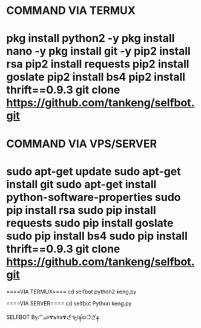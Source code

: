 COMMAND VIA TERMUX
=======
pkg install python2 -y
pkg install nano -y
pkg install git -y
pip2 install rsa
pip2 install requests 
pip2 install goslate
pip2 install bs4
pip2 install thrift==0.9.3
git clone https://github.com/tankeng/selfbot.git
======== 

COMMAND VIA VPS/SERVER
========

sudo apt-get update
sudo apt-get install git
sudo apt-get install python-software-properties
sudo pip install rsa
sudo pip install requests
sudo pip install goslate
sudo pip install bs4
sudo pip install thrift==0.9.3
git clone https://github.com/tankeng/selfbot.git
========

====VIA TERMUX====
cd selfbot
python2 keng.py

====VIA SERVER====
cd selfbot
Python keng.py


SELFBOT By:™ചচ✾ъπ່७✾ざণاعနัю❍ีざန
